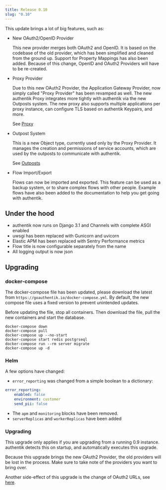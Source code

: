 ```yaml
---
title: Release 0.10
slug: "0.10"
---
```


This update brings a lot of big features, such as:

-   New OAuth2/OpenID Provider

    This new provider merges both OAuth2 and OpenID. It is based on the codebase of the old provider, which has been simplified and cleaned from the ground up. Support for Property Mappings has also been added. Because of this change, OpenID and OAuth2 Providers will have to be re-created.

-   Proxy Provider

    Due to this new OAuth2 Provider, the Application Gateway Provider, now simply called "Proxy Provider" has been revamped as well. The new authentik Proxy integrates more tightly with authentik via the new Outposts system. The new proxy also supports multiple applications per proxy instance, can configure TLS based on authentik Keypairs, and more.

    See [Proxy](../providers/proxy/index.md)

-   Outpost System

    This is a new Object type, currently used only by the Proxy Provider. It manages the creation and permissions of service accounts, which are used by the outposts to communicate with authentik.

    See [Outposts](../outposts/)

-   Flow Import/Export

    Flows can now be imported and exported. This feature can be used as a backup system, or to share complex flows with other people. Example flows have also been added to the documentation to help you get going with authentik.

## Under the hood

-   authentik now runs on Django 3.1 and Channels with complete ASGI enabled
-   uwsgi has been replaced with Gunicorn and uvicorn
-   Elastic APM has been replaced with Sentry Performance metrics
-   Flow title is now configurable separately from the name
-   All logging output is now json

## Upgrading

### docker-compose

The docker-compose file has been updated, please download the latest from `https://goauthentik.io/docker-compose.yml`.
By default, the new compose file uses a fixed version to prevent unintended updates.

Before updating the file, stop all containers. Then download the file, pull the new containers and start the database.

```
docker-compose down
docker-compose pull
docker-compose up --no-start
docker-compose start redis postgrseql
docker-compose run --rm server migrate
docker-compose up -d
```

### Helm

A few options have changed:

-   `error_reporting` was changed from a simple boolean to a dictionary:

```yaml
error_reporting:
    enabled: false
    environment: customer
    send_pii: false
```

-   The `apm` and `monitoring` blocks have been removed.
-   `serverReplicas` and `workerReplicas` have been added

### Upgrading

This upgrade only applies if you are upgrading from a running 0.9 instance. authentik detects this on startup, and automatically executes this upgrade.

Because this upgrade brings the new OAuth2 Provider, the old providers will be lost in the process. Make sure to take note of the providers you want to bring over.

Another side-effect of this upgrade is the change of OAuth2 URLs, see [here](../providers/oauth2).
